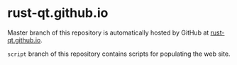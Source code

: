 rust-qt.github.io
=================

Master branch of this repository is automatically hosted by GitHub at [rust-qt.github.io](rust-qt.github.io).

`script` branch of this repository contains scripts for populating the web site.
